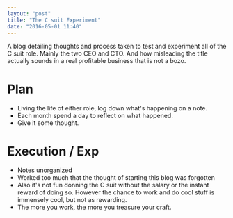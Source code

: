 ```yaml
---
layout: "post"
title: "The C suit Experiment"
date: "2016-05-01 11:40"
---
```


A blog detailing thoughts and process taken to test and experiment all of the C suit role. Mainly the two CEO and CTO. And how misleading the title actually sounds in a real profitable business that is not a bozo.

# Plan

+ Living the life of either role, log down what's happening on a note.
+ Each month spend a day to reflect on what happened.
+ Give it some thought.

# Execution / Exp

+ Notes unorganized
+ Worked too much that the thought of starting this blog was forgotten
+ Also it's not fun donning the C suit without the salary or the instant reward of doing so. However the chance to work and do cool stuff is immensely cool, but not as rewarding.
+ The more you work, the more you treasure your craft.
